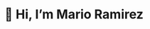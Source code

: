 # 👋 Hi, I’m Mario Ramirez

<!---
MarioRamirez-Dev/MarioRamirez-Dev is a ✨ special ✨ repository because its `README.md` (this file) appears on your GitHub profile.
You can click the Preview link to take a look at your changes.
--->
